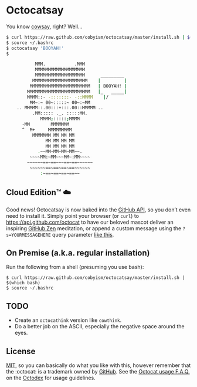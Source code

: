 Octocatsay
==========

You know [cowsay](http://en.wikipedia.org/wiki/Cowsay), right? Well...

```sh
$ curl https://raw.github.com/cobyism/octocatsay/master/install.sh | $(which bash)
$ source ~/.bashrc
$ octocatsay 'BOOYAH!'
$

           MMM.           .MMM
           MMMMMMMMMMMMMMMMMMM
           MMMMMMMMMMMMMMMMMMM      _________
          MMMMMMMMMMMMMMMMMMMMM    |         |
         MMMMMMMMMMMMMMMMMMMMMMM   | BOOYAH! |
        MMMMMMMMMMMMMMMMMMMMMMMM   |_   _____|
        MMMM::- -:::::::- -::MMMM    |/
         MM~:~ 00~:::::~ 00~:~MM
    .. MMMMM::.00:::+:::.00::MMMMM ..
          .MM::::: ._. :::::MM.
             MMMM;:::::;MMMM
      -MM        MMMMMMM
      ^  M+     MMMMMMMMM
          MMMMMMM MM MM MM
               MM MM MM MM
               MM MM MM MM
            .~~MM~MM~MM~MM~~.
         ~~~~MM:~MM~~~MM~:MM~~~~
        ~~~~~~==~==~~~==~==~~~~~~
         ~~~~~~==~==~==~==~~~~~~
             :~==~==~==~==~~
```

## Cloud Edition™ :cloud:

Good news! Octocatsay is now baked into the [GitHub API](https://developer.github.com), so you don’t even need to install it. Simply point your browser (or `curl`) to <https://api.github.com/octocat> to have our beloved mascot deliver an inspiring [GitHub Zen](https://api.github.com/zen) meditation, or append a custom message using the `?s=YOURMESSAGEHERE` query parameter [like this](https://api.github.com/octocat?s=BOOM). 

## On Premise (a.k.a. regular installation)

Run the following from a shell (presuming you use bash):

    $ curl https://raw.github.com/cobyism/octocatsay/master/install.sh | $(which bash)
    $ source ~/.bashrc
    
## TODO

- Create an `octocathink` version like `cowthink`.
- Do a better job on the ASCII, especially the negative space around the eyes.

## License

[MIT](./LICENSE), so you can basically do what you like with this, however remember that the :octocat: is a trademark
owned by [GitHub](https://github.com/). See the [Octocat usage
F.A.Q.](http://octodex.github.com/faq.html) on the [Octodex](http://octodex.github.com) for usage guidelines.


